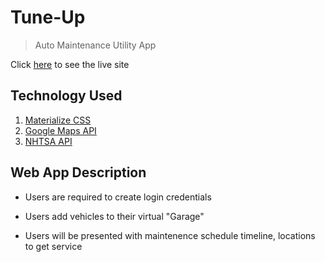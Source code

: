 # Tune-Up

> Auto Maintenance Utility App

Click [here](https://benrgarcia.github.io/Tune-Up/) to see the live site

## Technology Used

1. [Materialize CSS](http://materializecss.com/)
2. [Google Maps API](https://developers.google.com/maps/documentation/)
3. [NHTSA API](https://vpic.nhtsa.dot.gov/api/)

## Web App Description

* Users are required to create login credentials

* Users add vehicles to their virtual "Garage"

* Users will be presented with maintenence schedule timeline, locations to get service
